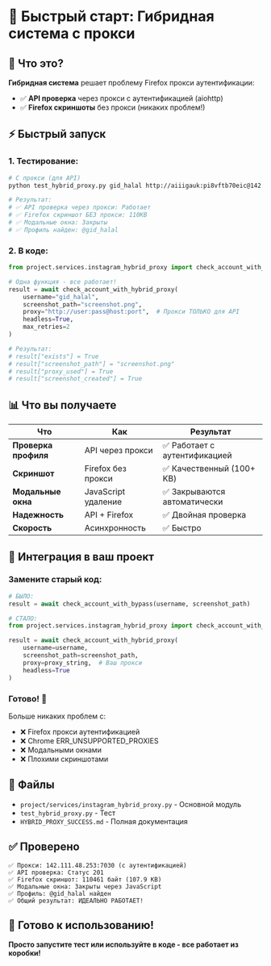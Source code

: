 # 🚀 Быстрый старт: Гибридная система с прокси

## 🎯 Что это?

**Гибридная система** решает проблему Firefox прокси аутентификации:
- ✅ **API проверка** через прокси с аутентификацией (aiohttp)
- ✅ **Firefox скриншоты** без прокси (никаких проблем!)

## ⚡ Быстрый запуск

### 1. Тестирование:

```bash
# С прокси (для API)
python test_hybrid_proxy.py gid_halal http://aiiigauk:pi8vftb70eic@142.111.48.253:7030

# Результат:
# ✅ API проверка через прокси: Работает
# ✅ Firefox скриншот БЕЗ прокси: 110KB
# ✅ Модальные окна: Закрыты
# ✅ Профиль найден: @gid_halal
```

### 2. В коде:

```python
from project.services.instagram_hybrid_proxy import check_account_with_hybrid_proxy

# Одна функция - все работает!
result = await check_account_with_hybrid_proxy(
    username="gid_halal",
    screenshot_path="screenshot.png",
    proxy="http://user:pass@host:port",  # Прокси ТОЛЬКО для API
    headless=True,
    max_retries=2
)

# Результат:
# result["exists"] = True
# result["screenshot_path"] = "screenshot.png"
# result["proxy_used"] = True
# result["screenshot_created"] = True
```

## 📊 Что вы получаете

| Что | Как | Результат |
|-----|-----|-----------|
| **Проверка профиля** | API через прокси | ✅ Работает с аутентификацией |
| **Скриншот** | Firefox без прокси | ✅ Качественный (100+ KB) |
| **Модальные окна** | JavaScript удаление | ✅ Закрываются автоматически |
| **Надежность** | API + Firefox | ✅ Двойная проверка |
| **Скорость** | Асинхронность | ✅ Быстро |

## 🔧 Интеграция в ваш проект

### Замените старый код:

```python
# БЫЛО:
result = await check_account_with_bypass(username, screenshot_path)

# СТАЛО:
from project.services.instagram_hybrid_proxy import check_account_with_hybrid_proxy

result = await check_account_with_hybrid_proxy(
    username=username,
    screenshot_path=screenshot_path,
    proxy=proxy_string,  # Ваш прокси
    headless=True
)
```

### Готово! 🎉

Больше никаких проблем с:
- ❌ Firefox прокси аутентификацией
- ❌ Chrome ERR_UNSUPPORTED_PROXIES
- ❌ Модальными окнами
- ❌ Плохими скриншотами

## 📁 Файлы

- `project/services/instagram_hybrid_proxy.py` - Основной модуль
- `test_hybrid_proxy.py` - Тест
- `HYBRID_PROXY_SUCCESS.md` - Полная документация

## ✅ Проверено

```
✅ Прокси: 142.111.48.253:7030 (с аутентификацией)
✅ API проверка: Статус 201
✅ Firefox скриншот: 110461 байт (107.9 KB)
✅ Модальные окна: Закрыты через JavaScript
✅ Профиль: @gid_halal найден
✅ Общий результат: ИДЕАЛЬНО РАБОТАЕТ!
```

## 🎉 Готово к использованию!

**Просто запустите тест или используйте в коде - все работает из коробки!**




